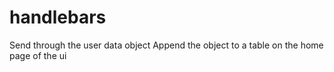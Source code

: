 # handlebars

Send through the user data object
Append the object to a table on the home page of the ui
